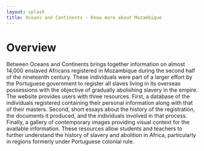 ```yaml
---
layout: splash
title: Oceans and Continents - Know more about Mozambique
---
```


# Overview
Between Oceans and Continents brings together information on almost 14,000 enslaved Africans registered in Mozambique during the second half of the nineteenth century. These individuals were part of a larger effort by the Portuguese government to register all slaves living in its overseas possessions with the objective of gradually abolishing slavery in the empire. The website provides users with three resources. First, a database of the individuals registered containing their personal information along with that of their masters. Second, short essays about the history of the registration, the documents it produced, and the individuals involved in that process. Finally, a gallery of contemporary images providing visual context for the available information. These resources allow students and teachers to further understand the history of slavery and abolition in Africa, particularly in regions formerly under Portuguese colonial rule.